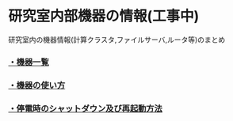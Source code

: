 # 研究室内部機器の情報(工事中)

研究室内の機器情報(計算クラスタ,ファイルサーバ,ルータ等)のまとめ

### [・機器一覧](list_machines/README.md)
### [・機器の使い方]()
### [・停電時のシャットダウン及び再起動方法](https://github.com/mtbys-lab/Event/tree/master/Blackout)
